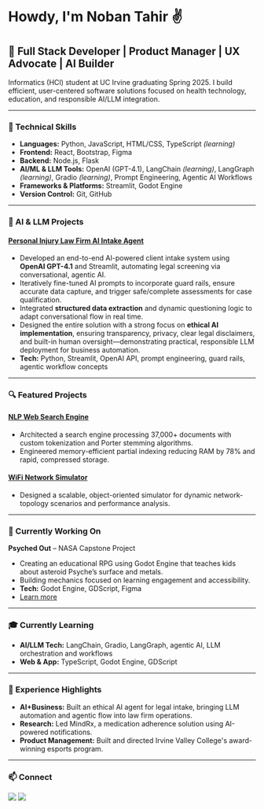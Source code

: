 # Howdy, I'm Noban Tahir ✌️

## 🐘 Full Stack Developer | Product Manager | UX Advocate | AI Builder

Informatics (HCI) student at UC Irvine graduating Spring 2025. I build efficient, user-centered software solutions focused on health technology, education, and responsible AI/LLM integration.

---

### 🔧 Technical Skills
- **Languages:** Python, JavaScript, HTML/CSS, TypeScript *(learning)*
- **Frontend:** React, Bootstrap, Figma
- **Backend:** Node.js, Flask
- **AI/ML & LLM Tools:** OpenAI (GPT-4.1), LangChain *(learning)*, LangGraph *(learning)*, Gradio *(learning)*, Prompt Engineering, Agentic AI Workflows
- **Frameworks & Platforms:** Streamlit, Godot Engine
- **Version Control:** Git, GitHub

---

### 🤖 AI & LLM Projects

#### [Personal Injury Law Firm AI Intake Agent](https://github.com/nobantahir/Personal-Injury-Intake-Agent)
- Developed an end-to-end AI-powered client intake system using **OpenAI GPT-4.1** and Streamlit, automating legal screening via conversational, agentic AI.
- Iteratively fine-tuned AI prompts to incorporate guard rails, ensure accurate data capture, and trigger safe/complete assessments for case qualification.
- Integrated **structured data extraction** and dynamic questioning logic to adapt conversational flow in real time.
- Designed the entire solution with a strong focus on **ethical AI implementation**, ensuring transparency, privacy, clear legal disclaimers, and built-in human oversight—demonstrating practical, responsible LLM deployment for business automation.
- **Tech:** Python, Streamlit, OpenAI API, prompt engineering, guard rails, agentic workflow concepts

---

### 🔍 Featured Projects

#### [NLP Web Search Engine](https://github.com/nobantahir/NLP_Web_Search_Engine)
- Architected a search engine processing 37,000+ documents with custom tokenization and Porter stemming algorithms.
- Engineered memory-efficient partial indexing reducing RAM by 78% and rapid, compressed storage.

#### [WiFi Network Simulator](https://github.com/nobantahir/WiFi-Network-Simulator)
- Designed a scalable, object-oriented simulator for dynamic network-topology scenarios and performance analysis.

---

### 🔭 Currently Working On

**Psyched Out** – NASA Capstone Project  
- Creating an educational RPG using Godot Engine that teaches kids about asteroid Psyche’s surface and metals.
- Building mechanics focused on learning engagement and accessibility.
- **Tech:** Godot Engine, GDScript, Figma  
- [Learn more](https://www.nasa.gov/mission/psyche/)

---

### 🎓 Currently Learning
- **AI/LLM Tech:** LangChain, Gradio, LangGraph, agentic AI, LLM orchestration and workflows
- **Web & App:** TypeScript, Godot Engine, GDScript

---

### 👔 Experience Highlights
- **AI+Business:** Built an ethical AI agent for legal intake, bringing LLM automation and agentic flow into law firm operations.
- **Research:** Led MindRx, a medication adherence solution using AI-powered notifications.
- **Product Management:** Built and directed Irvine Valley College's award-winning esports program.

---

### 📫 Connect

[<img src="https://img.shields.io/badge/LinkedIn-0077B5?style=for-the-badge&logo=linkedin&logoColor=white" />](https://www.linkedin.com/in/nobantahir/) 
[<img src="https://img.shields.io/badge/Email-D14836?style=for-the-badge&logo=gmail&logoColor=white" />](mailto:nobantahir@gmail.com)
